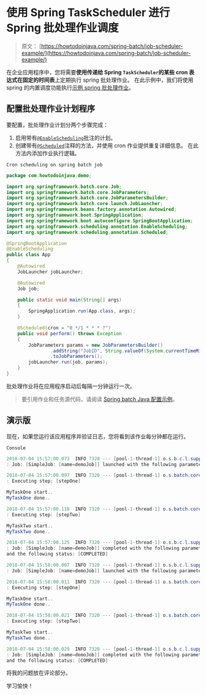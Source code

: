 # 使用 Spring TaskScheduler 进行 Spring 批处理作业调度

> 原文： [https://howtodoinjava.com/spring-batch/job-scheduler-example/](https://howtodoinjava.com/spring-batch/job-scheduler-example/)

在企业应用程序中，您将需要**使用传递给 Spring `TaskScheduler`的某些 **cron 表达式**在固定的时间表**上定期执行 spring 批处理作业。 在此示例中，我们将使用 spring 的内置调度功能执行[示例 spring 批处理作业](https://howtodoinjava.com/spring-batch/java-config-multiple-steps/)。

## 配置批处理作业计划程序

要配置，批处理作业计划分两个步骤完成：

1.  启用带有[`@EnableScheduling`](https://docs.spring.io/spring-framework/docs/current/javadoc-api/org/springframework/scheduling/annotation/EnableScheduling.html)批注的计划。
2.  创建带有[`@Scheduled`](https://docs.spring.io/spring-framework/docs/current/javadoc-api/org/springframework/scheduling/annotation/Scheduled.html)注释的方法，并使用 cron 作业提供重复详细信息。 在此方法内添加作业执行逻辑。

`Cron scheduling on spring batch job`

```java
package com.howtodoinjava.demo;

import org.springframework.batch.core.Job;
import org.springframework.batch.core.JobParameters;
import org.springframework.batch.core.JobParametersBuilder;
import org.springframework.batch.core.launch.JobLauncher;
import org.springframework.beans.factory.annotation.Autowired;
import org.springframework.boot.SpringApplication;
import org.springframework.boot.autoconfigure.SpringBootApplication;
import org.springframework.scheduling.annotation.EnableScheduling;
import org.springframework.scheduling.annotation.Scheduled;

@SpringBootApplication
@EnableScheduling
public class App
{
	@Autowired
	JobLauncher jobLauncher;

	@Autowired
	Job job;

	public static void main(String[] args) 
	{
		SpringApplication.run(App.class, args);
	}

	@Scheduled(cron = "0 */1 * * * ?")
    public void perform() throws Exception 
	{
		JobParameters params = new JobParametersBuilder()
				.addString("JobID", String.valueOf(System.currentTimeMillis()))
				.toJobParameters();
		jobLauncher.run(job, params);
	}
}

```

批处理作业将在应用程序启动后每隔一分钟运行一次。

> 要引用作业和任务源代码，请阅读 [Spring batch Java 配置示例](https://howtodoinjava.com/spring-batch/java-config-multiple-steps/)。

## 演示版

现在，如果您运行该应用程序并验证日志，您将看到该作业每分钟都在运行。

`Console`

```java
2018-07-04 15:57:00.073  INFO 7320 --- [pool-1-thread-1] o.s.b.c.l.support.SimpleJobLauncher      
: Job: [SimpleJob: [name=demoJob]] launched with the following parameters: [{JobID=1530700020003}]

2018-07-04 15:57:00.097  INFO 7320 --- [pool-1-thread-1] o.s.batch.core.job.SimpleStepHandler     
: Executing step: [stepOne]

MyTaskOne start..
MyTaskOne done..

2018-07-04 15:57:00.118  INFO 7320 --- [pool-1-thread-1] o.s.batch.core.job.SimpleStepHandler     
: Executing step: [stepTwo]

MyTaskTwo start..
MyTaskTwo done..

2018-07-04 15:57:00.125  INFO 7320 --- [pool-1-thread-1] o.s.b.c.l.support.SimpleJobLauncher      
: Job: [SimpleJob: [name=demoJob]] completed with the following parameters: [{JobID=1530700020003}] 
and the following status: [COMPLETED]

2018-07-04 15:58:00.007  INFO 7320 --- [pool-1-thread-1] o.s.b.c.l.support.SimpleJobLauncher      
: Job: [SimpleJob: [name=demoJob]] launched with the following parameters: [{JobID=1530700080002}]

2018-07-04 15:58:00.011  INFO 7320 --- [pool-1-thread-1] o.s.batch.core.job.SimpleStepHandler     
: Executing step: [stepOne]

MyTaskOne start..
MyTaskOne done..

2018-07-04 15:58:00.021  INFO 7320 --- [pool-1-thread-1] o.s.batch.core.job.SimpleStepHandler     
: Executing step: [stepTwo]

MyTaskTwo start..
MyTaskTwo done..

2018-07-04 15:58:00.029  INFO 7320 --- [pool-1-thread-1] o.s.b.c.l.support.SimpleJobLauncher      
: Job: [SimpleJob: [name=demoJob]] completed with the following parameters: [{JobID=1530700080002}] 
and the following status: [COMPLETED]

```

将我的问题放在评论部分。

学习愉快！